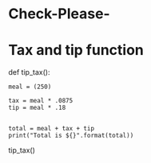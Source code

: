 # Check-Please-
# Tax and tip function

def tip_tax():

    meal = (250)
    
    tax = meal * .0875
    tip = meal * .18
    
    
    total = meal + tax + tip
    print("Total is ${}".format(total))
    
tip_tax()
